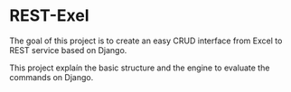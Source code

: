 # REST-Exel
The goal of this project is to create an easy CRUD interface from Excel to REST service based on Django. 

This project explaín the basic structure and the engine to evaluate the commands on Django.
